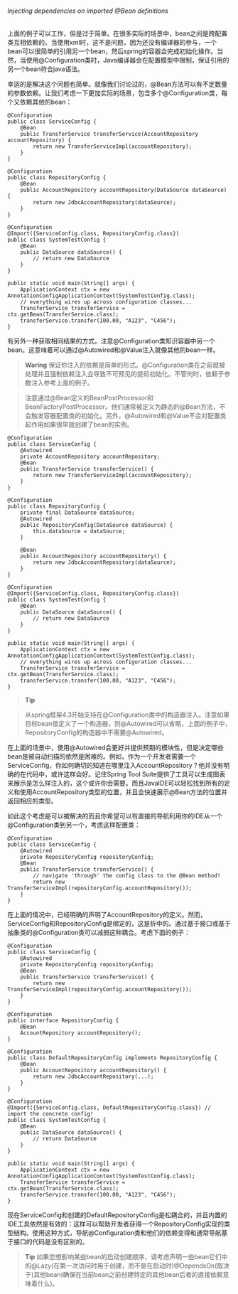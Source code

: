 ###### Injecting dependencies on imported @Bean definitions

上面的例子可以工作，但是过于简单。在很多实际的场景中，bean之间是跨配置类互相依赖的。当使用xml时，这不是问题，因为还没有编译器的参与，一个bean可以很简单的引用另一个bean，然后spring的容器会完成初始化操作。当然，当使用@Configuration类时，Java编译器会在配置模型中限制，保证引用的另一个bean符合java语法。

幸运的是解决这个问题也简单。就像我们讨论过的，@Bean方法可以有不定数量的参数依赖。让我们考虑一下更加实际的场景，包含多个@Configuration类，每个又依赖其他的bean：

```
@Configuration
public class ServiceConfig {
    @Bean
    public TransferService transferService(AccountRepository accountRepository) {
        return new TransferServiceImpl(accountRepository);
    }
}

@Configuration
public class RepositoryConfig {
    @Bean
    public AccountRepository accountRepository(DataSource dataSource) {
        return new JdbcAccountRepository(dataSource);
    }
}

@Configuration
@Import({ServiceConfig.class, RepositoryConfig.class})
public class SystemTestConfig {
    @Bean
    public DataSource dataSource() {
        // return new DataSource
    }
}

public static void main(String[] args) {
    ApplicationContext ctx = new AnnotationConfigApplicationContext(SystemTestConfig.class);
    // everything wires up across configuration classes...
    TransferService transferService = ctx.getBean(TransferService.class);
    transferService.transfer(100.00, "A123", "C456");
}
```

有另外一种获取相同结果的方式。注意@Configuration类知识容器中另一个bean。这意味着可以通过@Autowired和@Value注入就像其他的bean一样。

>**Waring**
>保证你注入的依赖是简单的形式。@Configuration类在之前就被处理并且强制依赖注入会导致不可预见的提前初始化。不管何时，依赖于参数注入参考上面的例子。

>注意通过@Bean定义的BeanPostProcessor和BeanFactoryPostProcessor。他们通常被定义为静态的@Bean方法，不会触发容器配置类的初始化。另外，@Autowired和@Value不会对配置类起作用如果很早就创建了bean的实例。

```
@Configuration
public class ServiceConfig {
    @Autowired
    private AccountRepository accountRepository;
    @Bean
    public TransferService transferService() {
        return new TransferServiceImpl(accountRepository);
    }
}

@Configuration
public class RepositoryConfig {
    private final DataSource dataSource;
    @Autowired
    public RepositoryConfig(DataSource dataSource) {
        this.dataSource = dataSource;
    }

    @Bean
    public AccountRepository accountRepository() {
        return new JdbcAccountRepository(dataSource);
    }
}

@Configuration
@Import({ServiceConfig.class, RepositoryConfig.class})
public class SystemTestConfig {
    @Bean
    public DataSource dataSource() {
        // return new DataSource
    }
}

public static void main(String[] args) {
    ApplicationContext ctx = new AnnotationConfigApplicationContext(SystemTestConfig.class);
    // everything wires up across configuration classes...
    TransferService transferService = ctx.getBean(TransferService.class);
    transferService.transfer(100.00, "A123", "C456");
}
```

>**Tip**

>从spring框架4.3开始支持在@Configuration类中的构造器注入。注意如果目标bean值定义了一个构造器，则@Autowired可以省略，上面的例子中，RepositoryConfig的构造器中不需要@Autowired。

在上面的场景中，使用@Autowired会更好并提供预期的模块性，但是决定哪些bean是被自动扫描的依然是困难的。例如，作为一个开发者需要一个ServiceConfig，你如何确切的知道在哪里注入AccountRepository？他并没有明确的在代码中，或许这样会好。记住Spring Tool Suite提供了工具可以生成图表来展示是怎么样注入的，这个或许你会需要。而且JavaIDE可以轻松找到所有的定义和使用AccountRepository类型的位置，并且会快速展示@Bean方法的位置并返回相应的类型。

如此这个考虑是可以被解决的而且你希望可以有直接的导航利用你的IDE从一个@Configuration类到另一个，考虑这样配置类：

```
@Configuration
public class ServiceConfig {
    @Autowired
    private RepositoryConfig repositoryConfig;
    @Bean
    public TransferService transferService() {
        // navigate 'through' the config class to the @Bean method!
        return new TransferServiceImpl(repositoryConfig.accountRepository());
    }
}
```

在上面的情况中，已经明确的声明了AccountRepository的定义。然而，ServiceConfig和RepositoryConfig是绑定的，这是折中的。通过基于接口或基于抽象类的@Configuration类可以减弱这种耦合。考虑下面的例子：

```
@Configuration
public class ServiceConfig {
    @Autowired
    private RepositoryConfig repositoryConfig;
    @Bean
    public TransferService transferService() {
        return new TransferServiceImpl(repositoryConfig.accountRepository());
    }
}

@Configuration
public interface RepositoryConfig {
    @Bean
    AccountRepository accountRepository();
}

@Configuration
public class DefaultRepositoryConfig implements RepositoryConfig {
    @Bean
    public AccountRepository accountRepository() {
        return new JdbcAccountRepository(...);
    }
}

@Configuration
@Import({ServiceConfig.class, DefaultRepositoryConfig.class}) // import the concrete config!
public class SystemTestConfig {
    @Bean
    public DataSource dataSource() {
        // return DataSource
    }
}

public static void main(String[] args) {
    ApplicationContext ctx = new AnnotationConfigApplicationContext(SystemTestConfig.class);
    TransferService transferService = ctx.getBean(TransferService.class);
    transferService.transfer(100.00, "A123", "C456");
}
```

现在ServiceConfig和创建的DefaultRepositoryConfig是松耦合的，并且内置的IDE工具依然是有效的：这样可以帮助开发者获得一个RepositoryConfig实现的类型结构。使用这种方式，导航@Configuration类和他们的依赖变得和通常导航基于接口的代码是没有区别的。

>**Tip**
>如果您想影响某些bean的启动创建顺序，请考虑声明一些bean它们中的@Lazy(在第一次访问时用于创建，而不是在启动时)@DependsOn(取决于)其他bean(确保在当前bean之前创建特定的其他bean后者的直接依赖意味着什么)。
